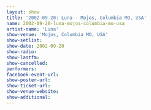 ```yaml
---
layout: show
title: '2002-09-20: Luna - Mojos, Columbia MO, USA'
name: 2002-09-20-luna-mojos-columbia-mo-usa
artist-name: 'Luna'
show-venue: 'Mojos, Columbia MO, USA'
show-setlist: 
show-date: 2002-09-20
show-radio: 
show-lastfm: 
show-cancelled: 
performers: 
facebook-event-url: 
show-poster-url: 
show-ticket-url: 
show-venue-website: 
show-additional: 
---
```


